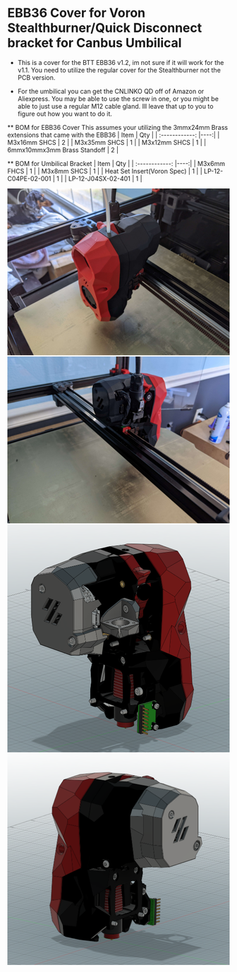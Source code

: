 # EBB36 Cover for Voron Stealthburner/Quick Disconnect bracket for Canbus Umbilical #

- This is a cover for the BTT EBB36 v1.2, im not sure if it will work for the v1.1. You need to utilize the regular cover for the Stealthburner not the PCB version. 

- For the umbilical you can get the CNLINKO QD off of Amazon or Aliexpress. You may be able to use the screw in one, or you might be able to just use a regular M12 cable gland. Ill leave that up to you to figure out how you want to do it. 

** BOM for EBB36 Cover 
This assumes your utilizing the 3mmx24mm Brass extensions that came with the EBB36
| Item | Qty |
| :------------: |----:| 
| M3x16mm SHCS | 2 |
| M3x35mm SHCS | 1 |
| M3x12mm SHCS | 1 |
| 6mmx10mmx3mm Brass Standoff | 2 |

** BOM for Umbilical Bracket
| Item | Qty |
| :------------: |----:| 
| M3x6mm FHCS | 1 |
| M3x8mm SHCS | 1 |
| Heat Set Insert(Voron Spec) | 1 |
| LP-12-C04PE-02-001 | 1 |
| LP-12-J04SX-02-401 | 1 |




![Printed Image Right Side](Images/Printed-Right.jpg)
![Printed Image Left Side](Images/Printed-Left.jpg)
![CAD Image Left](Images/EBB_COVER_UMB_BR-LEFT.PNG)
![CAD Image Left](Images/EBB_COVER_UMB_BR-RIGHT.PNG)
